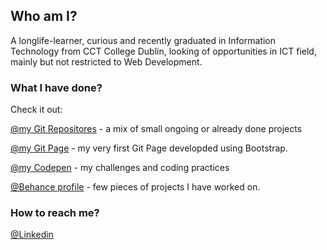 ## Who am I?

A longlife-learner, curious and recently graduated in Information Technology from CCT College Dublin, looking of opportunities in ICT field, mainly but not restricted to Web Development.

### What I have done?

Check it out: 

[@my Git Repositores](https://github.com/jennifer-magpantay?tab=repositories) - a mix of small ongoing or already done projects

[@my Git Page](https://jennifer-magpantay.github.io/openapp-bootstrap/) - my very first Git Page developded using Bootstrap.

[@my Codepen](https://codepen.io/jennifer-ellen-magpantay) - my challenges and coding practices

[@Behance profile](https://www.behance.net/jennifer_magpantay) - few pieces of projects I have worked on. 



### How to reach me?

[@Linkedin](https://www.linkedin.com/in/jennifermagpantay/)
 


